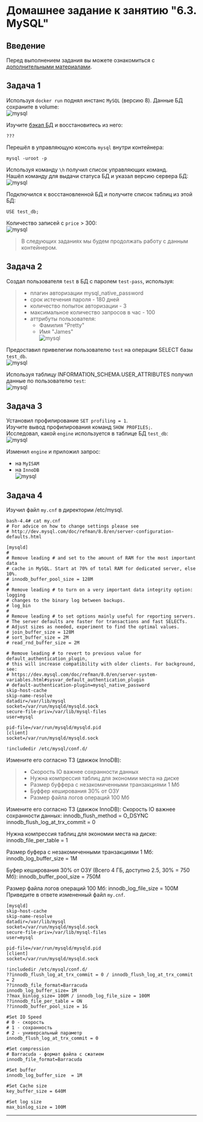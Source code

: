 # Домашнее задание к занятию "6.3. MySQL"

## Введение

Перед выполнением задания вы можете ознакомиться с 
[дополнительными материалами](https://github.com/netology-code/virt-homeworks/tree/master/additional/README.md).

## Задача 1
Используя `docker run` поднял инстанс `MySQL` (версию 8). Данные БД сохраните в volume:  
![mysql](img/mysql_run.jpg)  

Изучите [бэкап БД](https://github.com/netology-code/virt-homeworks/tree/master/06-db-03-mysql/test_data) и восстановитесь из него:  
```
???
```

Перешёл в управляющую консоль `mysql` внутри контейнера:  
```
mysql -uroot -p
```

Используя команду `\h` получил список управляющих команд.  
Нашёл команду для выдачи статуса БД и указал версию сервера БД:  
![mysql](img/mysql_s.jpg) 

Подключился к восстановленной БД и получите список таблиц из этой БД:  
```
USE test_db;
```

Количество записей с `price` > 300:  
![mysql](img/mysql_select.jpg)  

> В следующих заданиях мы будем продолжать работу с данным контейнером.

## Задача 2
Создал пользователя `test` в БД c паролем `test-pass`, используя:  
> - плагин авторизации mysql_native_password  
> - срок истечения пароля - 180 дней  
> - количество попыток авторизации - 3   
> - максимальное количество запросов в час - 100  
> - аттрибуты пользователя:  
>     - Фамилия "Pretty"  
>     - Имя "James"  
![mysql](img/mysql_user.jpg)  

Предоставил привелегии пользователю `test` на операции SELECT базы `test_db`.  
![mysql](img/mysql_grant.jpg)  

Используя таблицу INFORMATION_SCHEMA.USER_ATTRIBUTES получил данные по пользователю `test`:   
![mysql](img/mysql_slc.jpg)  

## Задача 3
Установил профилирование `SET profiling = 1`.  
Изучите вывод профилирования команд `SHOW PROFILES;`.  
Исследовал, какой `engine` используется в таблице БД `test_db`:  
![mysql](img/mysql_inno.jpg)  

Изменил `engine` и приложил запрос:  
- на `MyISAM`  
- на `InnoDB`  
![mysql](img/mysql_show.jpg)  

## Задача 4 

Изучил файл `my.cnf` в директории /etc/mysql.
```
bash-4.4# cat my.cnf
# For advice on how to change settings please see
# http://dev.mysql.com/doc/refman/8.0/en/server-configuration-defaults.html

[mysqld]
#
# Remove leading # and set to the amount of RAM for the most important data
# cache in MySQL. Start at 70% of total RAM for dedicated server, else 10%.
# innodb_buffer_pool_size = 128M
#
# Remove leading # to turn on a very important data integrity option: logging
# changes to the binary log between backups.
# log_bin
#
# Remove leading # to set options mainly useful for reporting servers.
# The server defaults are faster for transactions and fast SELECTs.
# Adjust sizes as needed, experiment to find the optimal values.
# join_buffer_size = 128M
# sort_buffer_size = 2M
# read_rnd_buffer_size = 2M

# Remove leading # to revert to previous value for default_authentication_plugin,
# this will increase compatibility with older clients. For background, see:
# https://dev.mysql.com/doc/refman/8.0/en/server-system-variables.html#sysvar_default_authentication_plugin
# default-authentication-plugin=mysql_native_password
skip-host-cache
skip-name-resolve
datadir=/var/lib/mysql
socket=/var/run/mysqld/mysqld.sock
secure-file-priv=/var/lib/mysql-files
user=mysql

pid-file=/var/run/mysqld/mysqld.pid
[client]
socket=/var/run/mysqld/mysqld.sock

!includedir /etc/mysql/conf.d/
```

Измените его согласно ТЗ (движок InnoDB):  
> - Скорость IO важнее сохранности данных  
> - Нужна компрессия таблиц для экономии места на диске  
> - Размер буффера с незакомиченными транзакциями 1 Мб  
> - Буффер кеширования 30% от ОЗУ  
> - Размер файла логов операций 100 Мб  

Измените его согласно ТЗ (движок InnoDB): Скорость IO важнее сохранности данных:
innodb_flush_method = O_DSYNC
innodb_flush_log_at_trx_commit = 0

Нужна компрессия таблиц для экономии места на диске:
innodb_file_per_table = 1

Размер буфера с незакомиченными транзакциями 1 Мб:
innodb_log_buffer_size = 1M

Буфер кеширования 30% от ОЗУ (Всего 4 ГБ, доступно 2.5, 30% = 750 Мб):
innodb_buffer_pool_size = 750M

Размер файла логов операций 100 Мб:
innodb_log_file_size = 100M
Приведите в ответе измененный файл `my.cnf`.
```
[mysqld]
skip-host-cache
skip-name-resolve
datadir=/var/lib/mysql
socket=/var/run/mysqld/mysqld.sock
secure-file-priv=/var/lib/mysql-files
user=mysql

pid-file=/var/run/mysqld/mysqld.pid
[client]
socket=/var/run/mysqld/mysqld.sock

!includedir /etc/mysql/conf.d/
??innodb_flush_log_at_trx_commit = 0 / innodb_flush_log_at_trx_commit = 2
??innodb_file_format=Barracuda
innodb_log_buffer_size= 1M
??max_binlog_size= 100M / innodb_log_file_size = 100M
??innodb_file_per_table = ON
??innodb_buffer_pool_size = 1G

#Set IO Speed
# 0 - скорость
# 1 - сохранность
# 2 - универсальный параметр
innodb_flush_log_at_trx_commit = 0 

#Set compression
# Barracuda - формат файла с сжатием
innodb_file_format=Barracuda

#Set buffer
innodb_log_buffer_size	= 1M

#Set Cache size
key_buffer_size = 640М

#Set log size
max_binlog_size	= 100M

```
---

